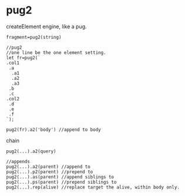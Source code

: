 # pug2
createElement engine, like a pug.

```fragment=pug2(string)```

```
//pug2
//one line be the one element setting.
let fr=pug2(`
.col1
 .a 
  .a1
  .a2
  .a3
 .b
 .c
.col2
 .d
 .e
 .f
`);

pug2(fr).a2('body') //append to body

```
chain

```pug2(...).a2(query)```

```
//appends
pug2(...).a2(parent) //append to
pug2(...).p2(parent) //prepend to
pug2(...).as(parent) //append siblings to
pug2(...).ps(parent) //prepend siblings to
pug2(...).rep(alive) //replace target the alive, within body only.
```
